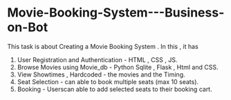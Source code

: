 # Movie-Booking-System---Business-on-Bot
This task is about Creating a Movie Booking System . 
In this , it has 
1. User Registration and Authentication  - HTML , CSS , JS.
2. Browse Movies using Movie_db - Python Sqlite , Flask , Html and CSS.
3. View Showtimes , Hardcoded - the movies and the Timing.
4. Seat Selection - can able to book multiple seats (max 10 seats).
5. Booking - Userscan able to add selected seats to their booking cart.



